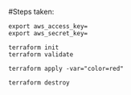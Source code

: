 #Steps taken:

	export aws_access_key=
	export aws_secret_key=

	terraform init
	terraform validate

	terraform apply -var="color=red"
	 
	terraform destroy